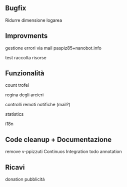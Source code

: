 ## Bugfix

Ridurre dimensione logarea


## Improvments

gestione errori via mail paspiz85+nanobot.info 

test raccolta risorse


## Funzionalità

count trofei

regina degli arcieri

controlli remoti
notifiche (mail?)

statistics

i18n


## Code cleanup + Documentazione

remove v-ppizzuti
Continuos Integration
todo annotation



## Ricavi

donation
pubblicità


